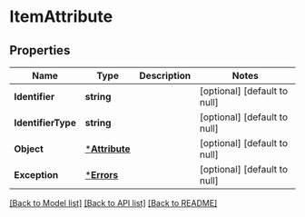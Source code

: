 # ItemAttribute

## Properties
Name | Type | Description | Notes
------------ | ------------- | ------------- | -------------
**Identifier** | **string** |  | [optional] [default to null]
**IdentifierType** | **string** |  | [optional] [default to null]
**Object** | [***Attribute**](Attribute.md) |  | [optional] [default to null]
**Exception** | [***Errors**](Errors.md) |  | [optional] [default to null]

[[Back to Model list]](../README.md#documentation-for-models) [[Back to API list]](../README.md#documentation-for-api-endpoints) [[Back to README]](../README.md)


